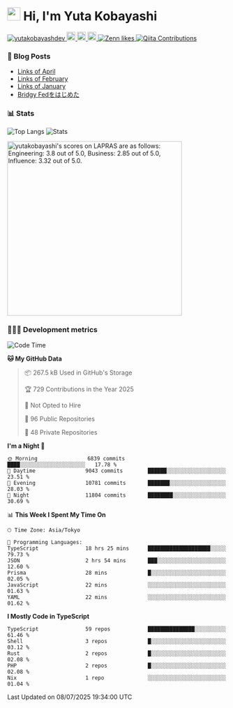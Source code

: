 <h1><img src="https://emojis.slackmojis.com/emojis/images/1613942336/14158/balloons.gif?1613942336" width="30"/> Hi, I'm Yuta Kobayashi</h1>

<p align="left"> 
  <a href="https://github.com/yutakobayashidev/yutakobayashidev/">
    <img src="https://komarev.com/ghpvc/?username=yutakobayashdev" alt="yutakobayashdev" />
  </a>
  <a href="https://mastodon.social/@yutakobayashi">
    <img height="20" src="https://img.shields.io/mastodon/follow/107202517736161782?domain=https%3A%2F%2Fmastodon.social&label=Mastodon&logo=mastodon&style=plastic" />
  </a>
  <a href="https://github.com/yutakobayashidev">
    <img height="20" src="https://img.shields.io/github/followers/yutakobayashidev?label=follow&logo=github&style=flat" />
  </a>
  <a href="https://www.reddit.com/user/yutakobayashi">
    <img height="20" src="https://img.shields.io/reddit/user-karma/combined/yutakobayashi?label=Reddit&logo=reddit&style=flat" />
  </a>
  <a href="https://zenn.dev/yutakobayashi">
    <img src="https://badgen.org/img/zenn/yutakobayashi/likes?style=plastic" alt="Zenn likes" />
  </a>
  <a href="https://qiita.com/yutakobayashi">
    <img src="https://badgen.org/img/qiita/yutakobayashi/contributions?style=plastic" alt="Qiita Contributions" />
  </a>
</p>

### 📕 Blog Posts

<!-- BLOG-POST-LIST:START -->
- [Links of April](https://yutakobayashi.com/blog/2025-04/)
- [Links of February](https://yutakobayashi.com/blog/2025-02/)
- [Links of January](https://yutakobayashi.com/blog/2025-01/)
- [Bridgy Fedをはじめた](https://yutakobayashi.com/blog/bridgy-fed/)
<!-- BLOG-POST-LIST:END -->

### 📊 Stats

![Top Langs](https://github-readme-stats.vercel.app/api/top-langs/?username=yutakobayashidev)
![Stats](https://github-readme-stats.vercel.app/api?username=yutakobayashidev&count_private=true&show_icons=true&line_height=40)

<!--START_SECTION:lapras-card-->
<p ><a href="https://lapras.com/public/yutakobayashi" target="_blank" rel="noopener noreferrer"><img alt="yutakobayashi's scores on LAPRAS are as follows: Engineering: 3.8 out of 5.0, Business: 2.85 out of 5.0, Influence: 3.32 out of 5.0." src="https://lapras-card-generator.vercel.app/api/svg?e=3.8&b=2.85&i=3.32&b1=%23020e27&b2=%230e5593&i1=%2303102f&i2=%231688bf&l=en" width="400" ></a></p>
<!--END_SECTION:lapras-card-->

### 👩🏻‍💻 Development metrics

<!--START_SECTION:waka-->
![Code Time](http://img.shields.io/badge/Code%20Time-3%2C881%20hrs%2025%20mins-blue)

**🐱 My GitHub Data** 

> 📦 267.5 kB Used in GitHub's Storage 
 > 
> 🏆 729 Contributions in the Year 2025
 > 
> 🚫 Not Opted to Hire
 > 
> 📜 96 Public Repositories 
 > 
> 🔑 48 Private Repositories 
 > 
**I'm a Night 🦉** 

```text
🌞 Morning                6839 commits        ████░░░░░░░░░░░░░░░░░░░░░   17.78 % 
🌆 Daytime                9043 commits        ██████░░░░░░░░░░░░░░░░░░░   23.51 % 
🌃 Evening                10781 commits       ███████░░░░░░░░░░░░░░░░░░   28.03 % 
🌙 Night                  11804 commits       ████████░░░░░░░░░░░░░░░░░   30.69 % 
```


📊 **This Week I Spent My Time On** 

```text
🕑︎ Time Zone: Asia/Tokyo

💬 Programming Languages: 
TypeScript               18 hrs 25 mins      ████████████████████░░░░░   79.73 % 
JSON                     2 hrs 54 mins       ███░░░░░░░░░░░░░░░░░░░░░░   12.60 % 
Prisma                   28 mins             █░░░░░░░░░░░░░░░░░░░░░░░░   02.05 % 
JavaScript               22 mins             ░░░░░░░░░░░░░░░░░░░░░░░░░   01.63 % 
YAML                     22 mins             ░░░░░░░░░░░░░░░░░░░░░░░░░   01.62 % 
```

**I Mostly Code in TypeScript** 

```text
TypeScript               59 repos            ███████████████░░░░░░░░░░   61.46 % 
Shell                    3 repos             █░░░░░░░░░░░░░░░░░░░░░░░░   03.12 % 
Rust                     2 repos             █░░░░░░░░░░░░░░░░░░░░░░░░   02.08 % 
PHP                      2 repos             █░░░░░░░░░░░░░░░░░░░░░░░░   02.08 % 
Nix                      1 repo              ░░░░░░░░░░░░░░░░░░░░░░░░░   01.04 % 
```




 Last Updated on 08/07/2025 19:34:00 UTC
<!--END_SECTION:waka-->
